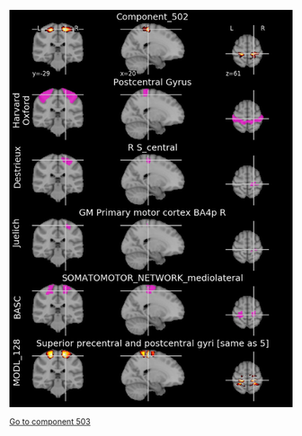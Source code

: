 


![502](preliminary/502.jpg "Component 502")

[Go to component 503](https://parietal-inria.github.io/MODL_atlas/512/503 "Component 503")